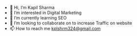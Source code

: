 - 👋 Hi, I’m Kapil Sharma
- 👀 I’m interested in Digital Marketing  
- 🌱 I’m currently learning SEO 
- 💞️ I’m looking to collaborate on to increase Traffic on website
- 📫 How to reach me kplshrm324@gmail.com

<!---
kplshrm324/kplshrm324 is a ✨ special ✨ repository because its `README.md` (this file) appears on your GitHub profile.
You can click the Preview link to take a look at your changes.
--->
